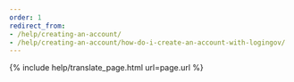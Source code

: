 ```yaml
---
order: 1
redirect_from:
- /help/creating-an-account/
- /help/creating-an-account/how-do-i-create-an-account-with-logingov/
---
```


{% include help/translate_page.html url=page.url %}
